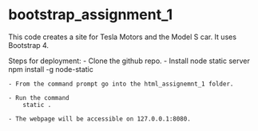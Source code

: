 # bootstrap_assignment_1

This code creates a site for Tesla Motors and the Model S car. It uses Bootstrap 4.

Steps for deployment:
    - Clone the github repo.
    -  Install node static server
        npm install -g node-static

    - From the command prompt go into the html_assignemnt_1 folder.

    - Run the command 
        static .

    - The webpage will be accessible on 127.0.0.1:8080.